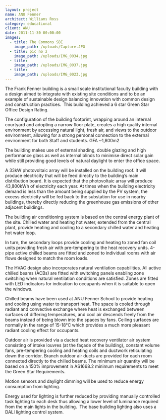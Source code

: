 ```yaml
---
layout: project
name: ANU Fenner
architect: Williams Ross
category: educational
client: ANU
date: 2011-11-30 00:00:00
images:
  - title: The Commons SBE
    image_path: /uploads/Capture.JPG
  - title: pic no 2
    image_path: /uploads/IMG_0034.jpg
  - title:
    image_path: /uploads/IMG_0037.jpg
  - title:
    image_path: /uploads/IMG_0023.jpg
---
```



The Frank Fenner building is a small scale institutional faculty building with a design aimed to integrate with existing site conditions and to be an example of sustainable design balancing innovation with common design and construction practices.&nbsp; This building achieved a 6 star Green Star Office Design Rating.

The configuration of the building footprint, wrapping around an internal courtyard and adopting a narrow floor plate, creates a high quality internal environment by accessing natural light, fresh air, and views to the outdoor environment, allowing for a strong personal connection to the external environment for both Staff and students. GFA ~1,800m2

The building makes use of external shading, double glazing and high performance glass as well as internal blinds to minimise direct solar gain while still providing good levels of natural daylight to enter the office space.

A 33kW photovoltaic array will be installed on the building roof. It will produce electricity that will be feed directly to the building’s main distribution board. It is expected that the photovoltaic array will produce 43,800kWh of electricity each year. At times when the building electricity demand is less than the amount being supplied by the PV system, the excess electricity will be fed back to the substation for use in nearby buildings, thereby directly reducing the greenhouse gas emissions of other adjacent buildings.

The building air conditioning system is based on the central energy plant of the site. Chilled water and heating hot water, extended from the central plant, provide heating and cooling to a secondary chilled water and heating hot water loop.

In turn, the secondary loops provide cooling and heating to zoned fan coil units providing fresh air with pre-tempering to the heat recovery units. 4-pipe active chilled beams are fitted and zoned to individual rooms with air flows designed to match the room loads.

The HVAC design also incorporates natural ventilation capabilities. All active chilled beams (ACBs) are fitted with switching panels enabling zone switching when natural ventilation conditions are satisfied. Zones are fitted with LED indicators for indication to occupants when it is suitable to open the windows.

Chilled beams have been used at ANU Fenner School to provide heating and cooling using water to transport heat. The space is cooled through radiant and convective exchange where heat is exchanged between surfaces of differing temperatures, and cool air descends freely from the beams instead of being blown into the spaces by fans. Ceiling surfaces are normally in the range of 15-18&deg;C which provides a much more pleasant radiant cooling effect for occupants.

Outdoor air is provided via a ducted heat recovery ventilator air system consisting of intake louvres (at the fa&ccedil;ade of the building), constant volume fans, pre-tempering cooling and heating coils and ductwork reticulating down the corridor. Branch outdoor air ducts are provided for each room connected directly to the chilled beams. The minimum air quantity will be based on a 150% improvement in AS1668.2 minimum requirements to meet the Green Star Requirements.

Motion sensors and daylight dimming will be used to reduce energy consumption from lighting.

Energy used for lighting is further reduced by providing manually controlled task lighting to each desk thus allowing a lower level of luminance required from the main lights in the building.&nbsp; The base building lighting also uses a DALI lighting control system.

&nbsp;